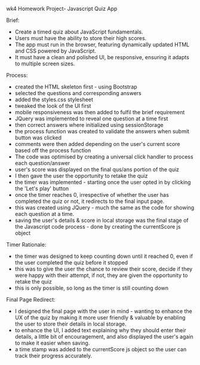 wk4 Homework Project- Javascript Quiz App

Brief:

- Create a timed quiz about JavaScript fundamentals.
- Users must have the ability to store their high scores.
- The app must run in the browser, featuring dynamically updated HTML and CSS powered by JavaScript.
- It must have a clean and polished UI, be responsive, ensuring it adapts to multiple screen sizes.

Process:

- created the HTML skeleton first - using Bootstrap
- selected the questions and corresponding answers
- added the styles.css stylesheet
- tweaked the look of the UI first
- mobile responsiveness was then added to fulfil the brief requirement
- JQuery was implemented to reveal one question at a time first
- then correct answers where initialized using sessionStorage
- the process function was created to validate the answers when submit button was clicked
- comments were then added depending on the user's current score based off the process function
- The code was optimised by creating a universal click handler to process each question/answer
- user's score was displayed on the final qus/ans portion of the quiz
- I then gave the user the opportunity to retake the quiz
- the timer was implemented - starting once the user opted in by clicking the 'Let's play' button
- once the timer reaches 0, irrespective of whether the user has completed the quiz or not, it redirects to the final input page.
- this was created using JQuery - much the same as the code for showing each question at a time.
- saving the user's details & score in local storage was the final stage of the Javascript code process - done by creating the currentScore js object 

Timer Rationale:

- the timer was designed to keep counting down until it reached 0, even if the user completed the quiz before it stopped
- this was to give the user the chance to review their score, decide if they were happy with their attempt, if not, they are given the opportunity to retake the quiz
- this is only possible, so long as the timer is still counting down

Final Page Redirect:
- I designed the final page with the user in mind - wanting to enhance the UX of the quiz by making it more user friendly & valuable by enabling the user to store their details in local storage.
- to enhance the UI, I added text explaining why they should enter their details, a little bit of encouragement, and also displayed the user's again to make it easier when saving.
- a time stamp was added to the currentScore js object so the user can track their progress accurately. 

